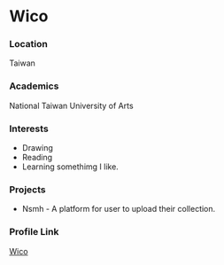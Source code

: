# Wico

### Location

Taiwan

### Academics

National Taiwan University of Arts

### Interests

- Drawing
- Reading
- Learning somethimg I like.


### Projects

- Nsmh - A platform for user to upload their collection.

### Profile Link

[Wico](https://github.com/wicogohome)